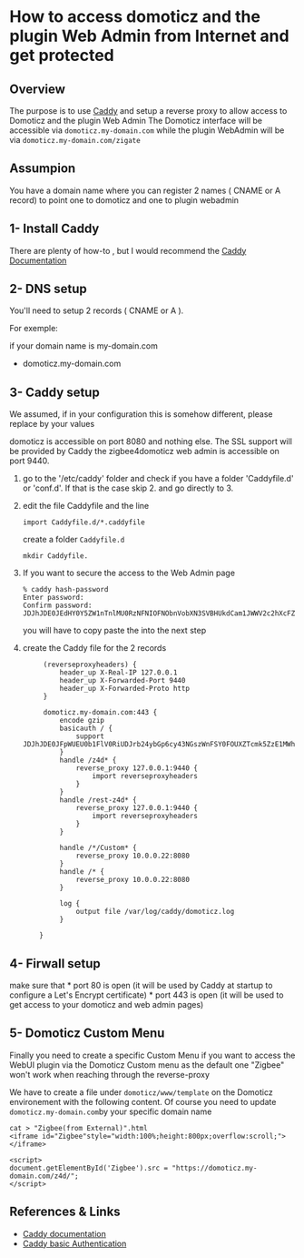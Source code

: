 # How to access domoticz and the plugin Web Admin from Internet and get protected

## Overview

The purpose is to use [Caddy](https://caddyserver.com/docs/) and setup a reverse proxy to allow access to Domoticz and the plugin Web Admin
The Domoticz interface will be accessible via `domoticz.my-domain.com` while the plugin WebAdmin will be via `domoticz.my-domain.com/zigate`
## Assumpion

You have a domain name where you can register 2 names ( CNAME or A record) to point one to domoticz and one to plugin webadmin

## 1- Install Caddy

There are plenty of how-to , but I would recommend the [Caddy Documentation](https://caddyserver.com/docs/install#debian-ubuntu-raspbian)

## 2- DNS setup

You'll need to setup 2 records ( CNAME or A ).

For exemple:

if your domain name is my-domain.com

* domoticz.my-domain.com


## 3- Caddy setup

   We assumed, if in your configuration this is somehow different, please replace by your values
   
   domoticz is accessible on port 8080 and nothing else. The SSL support will be provided by Caddy
   the zigbee4domoticz web admin is accessible on port 9440.

1. go to the '/etc/caddy' folder and check if you have a folder 'Caddyfile.d' or 'conf.d'. If that is the case skip 2. and go directly to 3.
2. edit the file Caddyfile and the line
   ```
   import Caddyfile.d/*.caddyfile
   ```
   
   create a folder `Caddyfile.d`
   ```
   mkdir Caddyfile.
   ```

3. If you want to secure the access to the Web Admin page

   ```
   % caddy hash-password
   Enter password:
   Confirm password:
   JDJhJDE0JEdHY0Y5ZW1nTnlMU0RzNFNIOFNObnVobXN3SVBHUkdCam1JWWV2c2hXcFZSd3AwZ2JWOHdl
   ```
   you will have to copy paste the <hash password> into the next step
  
5. create the Caddy file for the 2 records

   ```
        (reverseproxyheaders) {
            header_up X-Real-IP 127.0.0.1
            header_up X-Forwarded-Port 9440
            header_up X-Forwarded-Proto http
        }

        domoticz.my-domain.com:443 {
            encode gzip
            basicauth / {
                support JDJhJDE0JFpWUEU0b1FlV0RiUDJrb24ybGp6cy43NGszWnFSY0FOUXZTcmk5ZzE1MWhDQnplUnFLdmNH
            }
            handle /z4d* {
                reverse_proxy 127.0.0.1:9440 {
                    import reverseproxyheaders
                }
            }
            handle /rest-z4d* {
                reverse_proxy 127.0.0.1:9440 {
                    import reverseproxyheaders
                }
            }

            handle /*/Custom* {
                reverse_proxy 10.0.0.22:8080
            }
            handle /* {
                reverse_proxy 10.0.0.22:8080
            }

            log {
                output file /var/log/caddy/domoticz.log
            }

       }	
     ```
	
## 4- Firwall setup
	
   make sure that
	* port 80 is open (it will be used by Caddy at startup to configure a Let's Encrypt certificate)
	* port 443 is open (it will be used to get access to your domoticz and web admin pages)

## 5- Domoticz Custom Menu
	
   Finally you need to create a specific Custom Menu if you want to access the WebUI plugin via the Domoticz Custom menu as the default one "Zigbee" won't work when reaching through the reverse-proxy

   We have to create a file under `domoticz/www/template` on the Domoticz environement with the following content. Of course you need to update `domoticz.my-domain.com`by your specific domain name
	
   ```
   cat > "Zigbee(from External)".html
   <iframe id="Zigbee"style="width:100%;height:800px;overflow:scroll;">
   </iframe>

   <script>
   document.getElementById('Zigbee').src = "https://domoticz.my-domain.com/z4d/";
   </script>
   ```
	
	
	
## References & Links
	
   * [Caddy documentation](https://caddyserver.com/docs/)
   * [Caddy basic Authentication](https://caddyserver.com/docs/caddyfile/directives/basicauth)

